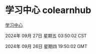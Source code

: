 # 学习中心 colearnhub
[学习中心](http://219.139.198.207:56308/colearnhub/)

2024年 09月 27日 星期五 03:50:02 CST

2024年 09月 26日 星期四 19:50:02 GMT
